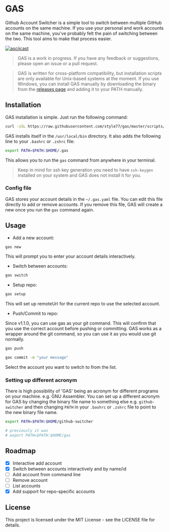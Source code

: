 # GAS

Github Account Switcher is a simple tool to switch between multiple GitHub accounts on the same machine. If you use your personal and work accounts on the same machine, you've probably felt the pain of switching between the two. This tool aims to make that process easier.

[![asciicast](https://asciinema.org/a/5G3Jyy46JornJ9JTg9izEkY2v.png)](https://asciinema.org/a/5G3Jyy46JornJ9JTg9izEkY2v)

> GAS is a work in progress. If you have any feedback or suggestions, please open an issue or a pull request.

> GAS is written for cross-platform compatibility, but installation scripts are only available for Unix-based systems at the moment. If you use Windows, you can install GAS manually by downloading the binary from the [releases page](https://github.com/style77/gas/releases) and adding it to your PATH manually.

## Installation

GAS installation is simple. Just run the following command:

```bash
curl -sSL https://raw.githubusercontent.com/style77/gas/master/scripts/install.sh | bash
```

GAS installs itself in the `/usr/local/bin` directory. It also adds the following line to your `.bashrc` or `.zshrc` file:

```bash
export PATH=$PATH:$HOME/.gas
```

This allows you to run the `gas` command from anywhere in your terminal.

> Keep in mind for ssh key generation you need to have `ssh-keygen` installed on your system and GAS does not install it for you.

### Config file

GAS stores your account details in the `~/.gas.yaml` file. You can edit this file directly to add or remove accounts.
If you remove this file, GAS will create a new once you run the `gas` command again.

## Usage

- Add a new account:

```bash
gas new
```

This will prompt you to enter your account details interactively.

- Switch between accounts:

```bash
gas switch
```

- Setup repo:

```bash
gas setup
```

This will set up remoteUrl for the current repo to use the selected account.

- Push/Commit to repo:

Since v1.1.0, you can use gas as your git command. This will confirm that you use the correct account before pushing or committing. GAS works as a wrapper around the git command, so you can use it as you would use git normally.

```bash
gas push
```

```bash
gas commit -m "your message"
```

Select the account you want to switch to from the list.

### Setting up different acronym

There is high possibility of 'GAS' being an acronym for different programs on your machine. e.g. GNU Assembler. 
You can set up a different acronym for GAS by changing the binary file name to something else e.g. `github-switcher` and then changing `PATH` in your `.bashrc` or `.zshrc` file to point to the new binary file name.

```bash
export PATH=$PATH:$HOME/github-switcher

# previously it was
# export PATH=$PATH:$HOME/gas
```

## Roadmap

- [x] Interactive add account
- [x] Switch between accounts interactively and by name/id
- [ ] Add account from command line
- [ ] Remove account
- [ ] List accounts
- [x] Add support for repo-specific accounts

## License
This project is licensed under the MIT License - see the LICENSE file for details.
